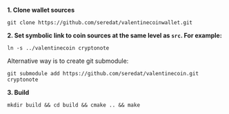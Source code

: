 **1. Clone wallet sources**

```
git clone https://github.com/seredat/valentinecoinwallet.git
```

**2. Set symbolic link to coin sources at the same level as `src`. For example:**

```
ln -s ../valentinecoin cryptonote
```

Alternative way is to create git submodule:

```
git submodule add https://github.com/seredat/valentinecoin.git cryptonote
```

**3. Build**

```
mkdir build && cd build && cmake .. && make
```
